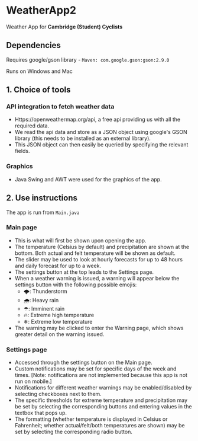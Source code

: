 # WeatherApp2
Weather App for **Cambridge (Student) Cyclists**

## Dependencies
Requires google/gson library - `Maven: com.google.gson:gson:2.9.0`

Runs on Windows and Mac

## 1. Choice of tools

### API integration to fetch weather data
- Https://openweathermap.org/api, a free api providing us with all the required data.
- We read the api data and store as a JSON object using google's GSON library (this needs to be installed as an external library).
- This JSON object can then easily be queried by specifying the relevant fields.

### Graphics
- Java Swing and AWT were used for the graphics of the app.

## 2. Use instructions
The app is run from `Main.java`

### Main page
- This is what will first be shown upon opening the app.
- The temperature (Celsius by default) and precipitation are shown at the bottom. Both actual and felt temperature will be shown as default.
- The slider may be used to look at hourly forecasts for up to 48 hours and daily forecast for up to a week.
- The settings button at the top leads to the Settings page.
- When a weather warning is issued, a warning will appear below the settings button with the following possible emojis:
  - 🌩️: Thunderstorm
  - 🌧️: Heavy rain
  - ☂: Imminent rain
  - 🔥: Extreme high temperature
  - ❄: Extreme low temperature
- The warning may be clicked to enter the Warning page, which shows greater detail on the warning issued.

### Settings page
- Accessed through the settings button on the Main page.
- Custom notifications may be set for specific days of the week and times. [Note: notifications are not implemented because this app is not run on mobile.]
- Notifications for different weather warnings may be enabled/disabled by selecting checkboxes next to them.
- The specific thresholds for extreme temperature and precipitation may be set by selecting the corresponding buttons and entering values in the textbox that pops up.
- The formatting (whether temperature is displayed in Celsius or Fahrenheit; whether actual/felt/both temperatures are shown) may be set by selecting the corresponding radio button.

